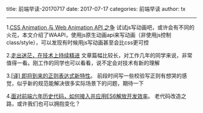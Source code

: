 title: 前端早读-20170717
date: 2017-07-17
categories: 前端早读
author: tx

---
1.[CSS Animation 与 Web Animation API 之争](https://zhuanlan.zhihu.com/p/27867539)
试试js写动画吧，或许会有不同的火花，本文介绍了WAAPI，使用js原生动画api来写动画（非使用js控制class/style），可以发现有时候用js写动画甚至会比css更可控


2.[走出迷茫，在技术上持续精进](https://mp.weixin.qq.com/s?__biz=MzIyMjYyMzg3MA==&mid=2247484245&idx=4&sn=33415648118e67b0fed7fae8b5790bd8&chksm=e82be244df5c6b5247cf17705bc7e3ac8efcbb6904fd613d6ef17fa79515feee7f6a95135f1e&scene=0&key=c969774f949c279b767e8a3bfce0d7ab6039896d14d8d9bb9a4a00fd6177880ac3fc1e4886b7aa814609db52b149da48a32b85a26ab9988c9255a25b154ad4a1fa7981361b3e11423effc75f8bf2617e&ascene=0&uin=MTE5NDIyNzg0MA%3D%3D&devicetype=iMac+MacBookAir7%2C2+OSX+OSX+10.12.5+build(16F73)&version=12020810&nettype=WIFI&fontScale=100&pass_ticket=lRrVCBH5tP5nuUUFPBGHrg7HVN3nIdvLa%2BTBK1niHfUHS0Am2tyMA%2B9UnjveAmFH)
文章篇幅比较长，对工作几年的同学来说，非常值得一看。刚工作的同学也可以看看，说不定会对技术有新的理解


3.[[译] 即将到来的正则表达式新特性](https://juejin.im/post/59683f98f265da6c4f34eec6)。
前段时间写一些校验写正则有想哭的感觉，似乎新的规范能解决很多实际场景下的问题，期待一下

4.[面对前端六年历史代码，如何接入并应用ES6解放开发效率](https://mp.weixin.qq.com/s/zt-AOOiKjq96QaKFaTTUWg)。
老代码改造之路，或许我们也可以拥抱变化？